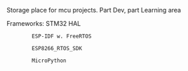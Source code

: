 Storage place for mcu projects. Part Dev, part Learning area

Frameworks: STM32 HAL

            ESP-IDF w. FreeRTOS

            ESP8266_RTOS_SDK
            
            MicroPython
            
            
